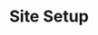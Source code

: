 ---
layout: chapter
title: Site Setup
slides:

  - class: title-slide
    content: |

      # Building Layouts
      _Design a theme for your site_ 


  - content: |

      ## Page Layout Design

      ![Image of website with header, nav and content area](assets/images/layout-design.svg)

      _This is what our page layout will look like_


    notes: |
  
      We will be designing a very simple page layout.

      At the top of our layout will be a header. This will contain our site heading and menu bar.

      Below the header will be a content section. This will contain all of our content for each page.





  - content: |

      ## Using a Layout

      ![Index page will be used as a template for images page and videos page](assets/images/layout-purpose.svg)

      _We can copy our layout to make more pages_


    notes: |

      Once we have our page layout set up, we will be able to use it to make more pages.

      We will design what our site should look like using our `index.html`, then copy it for each additional page in our website.




  - content: |

      ![CloudCannon lets you edit and preview your website](assets/images/cloudcannon.svg)

      _Cloud Cannon lets us edit our code and preview our site_

    notes: |
  
      Cloud Cannon is an online website editor. We will use it to edit our code and also see a live preview of what it looks like.

      It's a free service and you can even log in from home.





  - content: |

      ## Create a New Project

      ![Create a new project](assets/images/cloudcannon-create.gif){:width="100%"}

      _In CloudCannon, click "Create Site" and make a project_

    notes: |
  
      You should already have a CloudCannon account set up. If not, create one now.

      Log in to CloudCannon and create a new project.

      Name your project whatever you like, for example "My Website".




  - content: |

      ## Site Template

      ![](assets/images/template.png){:width="100%"}

      _We will create images, index and style in our project folder_

    notes: |
  
      Congratulations, you now have a brand new empty website! 

      We need to add two files and one folder to our Cloud Cannon dashboard.

      Once we are done, we will have `index.html`, `style.css` and an `images` folder.




  - content: |

      ## Template Files


      - ![Folder Icon](assets/images/folder.svg){:width="50%"}
        **images**
        All your images go in this folder.
      - ![HTML File Icon](assets/images/html-file.svg){:width="50%"}
        **index.html**
        HTML code for your home page.
      - ![CSS File Icon](assets/images/css-file.svg){:width="50%"}
        **style.css**
        CSS code for your whole website.
      {:.flex-list}


    notes: |
  
      The `images` folder is where you should upload any images you want to use in your website.

      The `index.html` contains all the HTML code for your home page. If you want to add content to your home page, you would edit this file.

      The `style.css` contains all the CSS code for your whole website. If you want to change how anything looks on any page, you would edit this file.




  - content: |

      ## Create Index Page

      ![Create a new file](assets/images/cloudcannon-html-new.gif){:width="100%"}

      _Create index.html in your dashboard_

    notes: |

      In your dashboard, click "Create File" and call it `index.html`.

      The `index` page is where you put all of the HTML code for your website's home page.

      Your home page needs to be called `index.html` so that your web browser can load it automatically.

      When you add more pages, you can call the extra ones whatever you like, but your home page should always be called `index.html`!




  - content: |

      ## Index Page Starter Code

      ```html
      <!DOCTYPE html>
      <html>

          <!-- head only used by the browser -->
          <head>
              <title>My Page Title</title>
              <link rel="stylesheet" href="style.css">
          </head>

          <!-- body contains the visible page content -->
          <body>
              <!-- My HTML Code Goes Here-->
          </body>
      
      </html>
      ```

      Copy this HTML code into your index.html
      {:.checkpoint}


    notes: |

      Click on your `index.html` to open it up.

      Click on the "Code Editor" button at the top right of CloudCannon. This opens the code editor screen for your page.

      Copy the code from this slide into your code editor and save.

      The first line contains the `doctype` - this tells your web browser that the file is an web page using the latest version of HTML.

      The opening and closing `html` tags wrap around all of the html code in the page.


  - content: |

      ## HTML Head

      ```html
      <!DOCTYPE html>
      <html>

          <!-- head only used by the browser -->
          <head>
              <title>My Page Title</title>
              <link rel="stylesheet" href="style.css">
          </head>

          <!-- body contains the visible page content -->
          <body>
              <!-- My HTML Code Goes Here-->
          </body>
      
      </html>
      ```
      {:data-line="1-4, 9-15"}

      _The head contains a browser tab **title** and a CSS file **link**_


    notes: |

      The `head` section of a web page contains information about your page. It _doesn't_ contain anything which is actually visible on the page.

      Be careful, `head` and `header` are two very different tags!

      The `title` is what shows up in your browser tab.

      The `link` is to the stylesheet which will contain our CSS code.

      You won't be able to see your title in CloudCannon.



  - content: |

      ## HTML Body

      ```html
      <!DOCTYPE html>
      <html>

          <!-- head only used by the browser -->
          <head>
              <title>My Page Title</title>
              <link rel="stylesheet" href="style.css">
          </head>

          <!-- body contains the visible page content -->
          <body>
              <!-- My HTML Code Goes Here-->
          </body>
      
      </html>
      ```
      {:data-line="1-10, 14-15"}

      _All of our page content HTML goes between the body tags_

    notes: |

      Further down your `index.html` you will find the body tags.

      Everything we want to be visible on our page will go between these two tags.

      All HTML code you add to your page should go _after_ the opening body tag and _before_ the closing body tag.

      There are some special cases, but if they come up the instructions will make it very clear.



  - content: |

      ## Create Stylesheet

      ![New CSS File](assets/images/cloudcannon-css-new.gif){:width="100%"}

      _Create style.css in your dashboard_

    notes: |

      In your dashboard, click "Create File" and call it `style.css`.

      The `style.css` file is where you put all of the CSS code for your whole website. All of your website's pages share a single CSS file.

      When you add more pages you don't need to add any more CSS files. The same design rules should apply to all pages in your website, so they can be shared.




  - content: |

      ## Choose a Background Type


      - ![Ravens Tile](assets/images/ravens-tile.gif){:height="220"}
        **Tiled**
        A smaller image which repeats
        to fill the whole page.
      - ![Full-Screen](assets/images/tree-cover.jpg){:height="220"}
        **Full-screen**
        A large image which stretches
        to fill the whole page.
      {:.flex-list}

      _Right-click an image and "Save Image As..."_


    notes: |

      A page background can really set the tone of a website, so let's start with that.

      You can choose between a tiled or a full-screen background for your website.

      Download one of the same images from the slide to get started. You can replace it with your own image once you've got it working.

      The next slide has example code for tiled backgrounds, and the slide after it has example code for a full-screen background.

      Choose one or the other for your site.



  - content: |

      ## Upload Background Image

      ![](assets/images/background-image-upload.gif){:width="80%"}

      _Upload the background image to CloudCannon_

    notes: |

      Upload your background image to Cloud Cannon.

      To use an image in our website, it's best if we upload as part of the project.

      If we just link to the image somewhere else on the Internet, there is no guarantee that the owner of the image won't delete it, move it or rename it, which would stop it from showing up on our own website.





  - content: |

      ## Move Background to Images Folder

      ![](assets/images/create-images-folder.gif){:width="80%"}

      _Use the image options to "Move to new folder"_

    notes: |

      All images in our website should be stored in an `images` folder.

      CloudCannon has a design flaw where you can't create an empty folder.

      To get around this, click on your background image's options and choose "Move to new folder".

      Call the new folder "images" - CloudCannon will create the folder and move your background image inside it.




  - content: |

      ## Tiled Background

      If you want a repeating background, use this code.

      Add to your `style.css`:

      ```css
      html {
          background-image: url('images/ravens-tile.gif');
      }
      ```

      Make sure to choose an image which tiles nicely!

    notes: |
      To make a tiled background, we need some very basic CSS.
      
      Put the CSS code for the tiled background into your `style.css` file.
      
      We are adding the background to our `html` element, because that element contains everything else on the page. Adding a background to it will make the background fill up all the space behind everything else on the page.




  - content: |

      ## Full-Screen Background

      If you'd like a full-screen background, use this code.

      Add to your `style.css`:

      ```css
      html {
          background-image: url('images/tree-cover.jpg');
          background-size: cover;
          background-attachment: fixed;
      }
      ```

      Make sure to choose a nice large image!

    notes: |
      To make a full screen background, we need to add two extra lines.

      We still use `background-image` in the same way, but we also add `background-size` and `background-attachment`.

      `background-size: cover;` tells the CSS to `cover` the whole html elements with the picture. It stretches the image to fit.

      `background-attachment: fixed;` tells the CSS to make page content move over top of the background, and keep the background `fixed` in one place. 




  - content: |

      ## Background Ideas

      <iframe height='450' scrolling='no' src='//codepen.io/gatherworkshops/embed/rVzZRp/?height=450&theme-id=16068&default-tab=result' frameborder='no' allowtransparency='true' allowfullscreen='true' style='width: 100%;'>See the Pen <a href='http://codepen.io/gatherworkshops/pen/rVzZRp/'>rVzZRp</a> by Gather Workshops (<a href='http://codepen.io/gatherworkshops'>@gatherworkshops</a>) on <a href='http://codepen.io'>CodePen</a>.
      </iframe>

      _Take a few minutes to make your background_
      _look how you want it._


    notes: |

      There are many ways to use a background to enhance your site.

      You might choose to use a design which is plain or busy, dull or colourful, animated or static.

      Have a think about the theme of your site and what sort of background would suit best.

      The links on this slide have a variety of different image styles you could use.






  - content: |

      ![Thumbs Up!]([[BASE_URL]]/theme/assets/images/thumbs-up.svg){: height="200" }

      ## Site Setup: Complete!

      Now let's add some more sections to our page...

      [Take me to the next chapter!](page-header.html)


    notes: |

      Using HTML and CSS, you've now made
      a whole web page!


---